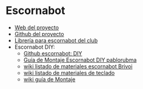 # Escornabot
* [Web del proyecto](http://escornabot.com/web/)
* [Github del proyecto](https://github.com/escornabot/)
* [Librería para escornabot del club](https://github.com/clubroboticagranada/libreria-arduino-escornabot)
* Escornabot DIY:
  * [Github escornabot: DIY](https://github.com/escornabot/escornabot-DIY)
  * [Guía de Montaje Escornabot DIY pablorubma](https://github.com/pablorubma/escornabot-DIY/blob/master/guia-montaje/Guia-montaje-Escornabot-DIY.pdf)
  * [wiki listado de materiales escornabot Brivoi](https://escornabot.org/wiki/index.php/Lista_de_materiales_(Brivoi))
  * [wiki listado de materiales de teclado](https://escornabot.org/wiki/index.php/Anexo:Teclado_(Brivoi))
  * [wiki guía de Montaje](https://escornabot.org/wiki/index.php/Gu%C3%ADa_de_montaje_(Brivoi))
  

